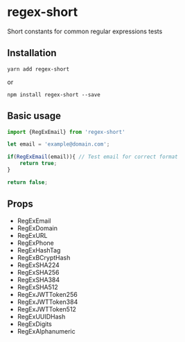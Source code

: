 # regex-short

Short constants for common regular expressions tests

## Installation

```shell
yarn add regex-short
```

or

```shell
npm install regex-short --save
```

## Basic usage

```js
import {RegExEmail} from 'regex-short'

let email = 'example@domain.com';

if(RegExEmail(email)){ // Test email for correct format
    return true;
}

return false;
```

## Props

- RegExEmail
- RegExDomain
- RegExURL
- RegExPhone
- RegExHashTag
- RegExBCryptHash
- RegExSHA224
- RegExSHA256
- RegExSHA384
- RegExSHA512
- RegExJWTToken256
- RegExJWTToken384
- RegExJWTToken512
- RegExUUIDHash
- RegExDigits
- RegExAlphanumeric